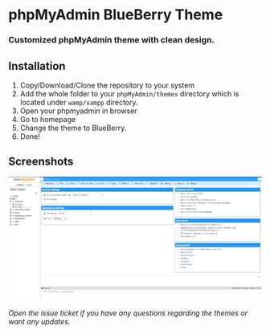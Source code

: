 # phpMyAdmin BlueBerry Theme
### Customized phpMyAdmin theme with clean design.

## Installation
1. Copy/Download/Clone the repository to your system
2. Add the whole folder to your `phpMyAdmin/themes` directory which is located under `wamp/xampp` directory.
3. Open your phpmyadmin in browser
4. Go to homepage
5. Change the theme to BlueBerry.
6. Done!

## Screenshots
![Screenshot](screen.png)

_Open the issue ticket if you have any questions regarding the themes or want any updates._
